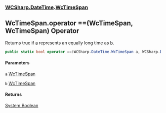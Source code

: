 ### [WCSharp.DateTime](WCSharp.DateTime.md 'WCSharp.DateTime').[WcTimeSpan](WCSharp.DateTime.WcTimeSpan.md 'WCSharp.DateTime.WcTimeSpan')

## WcTimeSpan.operator ==(WcTimeSpan, WcTimeSpan) Operator

Returns true if [a](WCSharp.DateTime.WcTimeSpan.op_Equality(WCSharp.DateTime.WcTimeSpan,WCSharp.DateTime.WcTimeSpan).md#WCSharp.DateTime.WcTimeSpan.op_Equality(WCSharp.DateTime.WcTimeSpan,WCSharp.DateTime.WcTimeSpan).a 'WCSharp.DateTime.WcTimeSpan.op_Equality(WCSharp.DateTime.WcTimeSpan, WCSharp.DateTime.WcTimeSpan).a') represents an equally long time as [b](WCSharp.DateTime.WcTimeSpan.op_Equality(WCSharp.DateTime.WcTimeSpan,WCSharp.DateTime.WcTimeSpan).md#WCSharp.DateTime.WcTimeSpan.op_Equality(WCSharp.DateTime.WcTimeSpan,WCSharp.DateTime.WcTimeSpan).b 'WCSharp.DateTime.WcTimeSpan.op_Equality(WCSharp.DateTime.WcTimeSpan, WCSharp.DateTime.WcTimeSpan).b').

```csharp
public static bool operator ==(WCSharp.DateTime.WcTimeSpan a, WCSharp.DateTime.WcTimeSpan b);
```
#### Parameters

<a name='WCSharp.DateTime.WcTimeSpan.op_Equality(WCSharp.DateTime.WcTimeSpan,WCSharp.DateTime.WcTimeSpan).a'></a>

`a` [WcTimeSpan](WCSharp.DateTime.WcTimeSpan.md 'WCSharp.DateTime.WcTimeSpan')

<a name='WCSharp.DateTime.WcTimeSpan.op_Equality(WCSharp.DateTime.WcTimeSpan,WCSharp.DateTime.WcTimeSpan).b'></a>

`b` [WcTimeSpan](WCSharp.DateTime.WcTimeSpan.md 'WCSharp.DateTime.WcTimeSpan')

#### Returns
[System.Boolean](https://docs.microsoft.com/en-us/dotnet/api/System.Boolean 'System.Boolean')